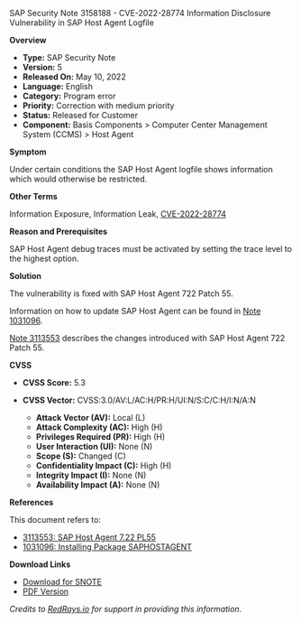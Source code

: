 SAP Security Note 3158188 - CVE-2022-28774 Information Disclosure Vulnerability in SAP Host Agent Logfile

**Overview**

- **Type:** SAP Security Note
- **Version:** 5
- **Released On:** May 10, 2022
- **Language:** English
- **Category:** Program error
- **Priority:** Correction with medium priority
- **Status:** Released for Customer
- **Component:** Basis Components > Computer Center Management System (CCMS) > Host Agent

**Symptom**

Under certain conditions the SAP Host Agent logfile shows information which would otherwise be restricted.

**Other Terms**

Information Exposure, Information Leak, [CVE-2022-28774](https://cve.mitre.org/cgi-bin/cvename.cgi?name=CVE-2022-28774)

**Reason and Prerequisites**

SAP Host Agent debug traces must be activated by setting the trace level to the highest option.

**Solution**

The vulnerability is fixed with SAP Host Agent 722 Patch 55.

Information on how to update SAP Host Agent can be found in [Note 1031096](https://me.sap.com/notes/1031096).

[Note 3113553](https://me.sap.com/notes/3113553) describes the changes introduced with SAP Host Agent 722 Patch 55.

**CVSS**

- **CVSS Score:** 5.3
- **CVSS Vector:** CVSS:3.0/AV:L/AC:H/PR:H/UI:N/S:C/C:H/I:N/A:N

  - **Attack Vector (AV):** Local (L)
  - **Attack Complexity (AC):** High (H)
  - **Privileges Required (PR):** High (H)
  - **User Interaction (UI):** None (N)
  - **Scope (S):** Changed (C)
  - **Confidentiality Impact (C):** High (H)
  - **Integrity Impact (I):** None (N)
  - **Availability Impact (A):** None (N)

**References**

This document refers to:

- [3113553: SAP Host Agent 7.22 PL55](https://me.sap.com/notes/3113553)
- [1031096: Installing Package SAPHOSTAGENT](https://me.sap.com/notes/1031096)

**Download Links**

- [Download for SNOTE](https://notesdownloads.sap.com/note/0040000000607642022)
- [PDF Version](https://userapps.support.sap.com/sap/support/sfm/notes/print/0003158188?language=en-US&token=CBDC576136F1DFE6F753DAD576EDDB2C)

*Credits to [RedRays.io](https://redrays.io) for support in providing this information.*